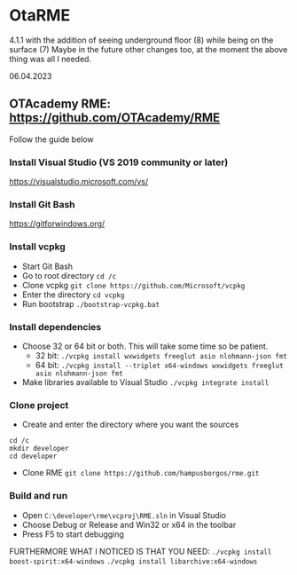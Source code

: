 # OtaRME
4.1.1 with the addition of seeing underground floor (8) while being on the surface (7)
Maybe in the future other changes too, at the moment the above thing was all I needed.

06.04.2023

OTAcademy RME:
https://github.com/OTAcademy/RME
-------------------------------------------------------------
Follow the guide below

### Install Visual Studio (VS 2019 community or later)
https://visualstudio.microsoft.com/vs/

### Install Git Bash
https://gitforwindows.org/

### Install vcpkg
* Start Git Bash
* Go to root directory `cd /c`
* Clone vcpkg `git clone https://github.com/Microsoft/vcpkg`
* Enter the directory `cd vcpkg`
* Run bootstrap `./bootstrap-vcpkg.bat`

### Install dependencies
* Choose 32 or 64 bit or both. This will take some time so be patient.
  * 32 bit: `./vcpkg install wxwidgets freeglut asio nlohmann-json fmt`
  * 64 bit: `./vcpkg install --triplet x64-windows wxwidgets freeglut asio nlohmann-json fmt`
* Make libraries available to Visual Studio `./vcpkg integrate install`

### Clone project
* Create and enter the directory where you want the sources
```
cd /c
mkdir developer
cd developer
```
* Clone RME `git clone https://github.com/hampusborgos/rme.git`

### Build and run
* Open `C:\developer\rme\vcproj\RME.sln` in Visual Studio
* Choose Debug or Release and Win32 or x64 in the toolbar
* Press F5 to start debugging


FURTHERMORE WHAT I NOTICED IS THAT YOU NEED:
```./vcpkg install boost-spirit:x64-windows```
```./vcpkg install libarchive:x64-windows```

